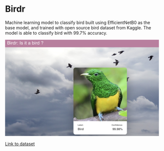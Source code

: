 # Birdr
Machine learning model to classify bird built using EfficientNetB0 as the base model, and trained with open source bird dataset from Kaggle. The model is able to classify bird with 99.7% accuracy.

![Birdr web app](./img/birdr_app.png)

[Link to dataset](https://www.kaggle.com/datasets/gpiosenka/100-bird-species)
